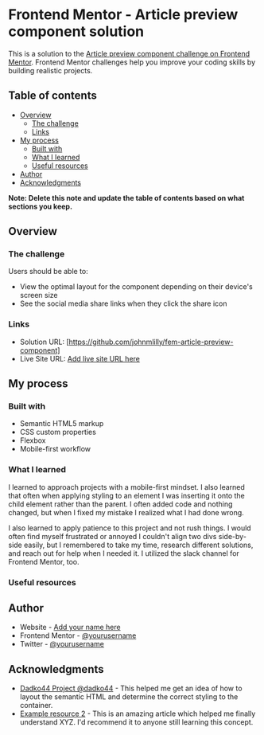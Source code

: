 # Frontend Mentor - Article preview component solution

This is a solution to the [Article preview component challenge on Frontend Mentor](https://www.frontendmentor.io/challenges/article-preview-component-dYBN_pYFT). Frontend Mentor challenges help you improve your coding skills by building realistic projects. 

## Table of contents

- [Overview](#overview)
  - [The challenge](#the-challenge)
  - [Links](#links)
- [My process](#my-process)
  - [Built with](#built-with)
  - [What I learned](#what-i-learned)
  - [Useful resources](#useful-resources)
- [Author](#author)
- [Acknowledgments](#acknowledgments)

**Note: Delete this note and update the table of contents based on what sections you keep.**

## Overview

### The challenge

Users should be able to:

- View the optimal layout for the component depending on their device's screen size
- See the social media share links when they click the share icon

### Links

- Solution URL: [https://github.com/johnmlilly/fem-article-preview-component]
- Live Site URL: [Add live site URL here](https://your-live-site-url.com)

## My process

### Built with

- Semantic HTML5 markup
- CSS custom properties
- Flexbox
- Mobile-first workflow

### What I learned

I learned to approach projects with a mobile-first mindset. I also learned that often when applying styling to an element I was inserting it onto the child element rather than the parent. I often added code and nothing changed, but when I fixed my mistake I realized what I had done wrong. 

I also  learned to apply patience to this project and not rush things. I would often find myself frustrated or annoyed I couldn't align two divs side-by-side easily, but I remembered to take my time, research different solutions, and reach out for help when I needed it. I utilized the slack channel for Frontend Mentor, too.

### Useful resources


## Author

- Website - [Add your name here](https://www.your-site.com)
- Frontend Mentor - [@yourusername](https://www.frontendmentor.io/profile/yourusername)
- Twitter - [@yourusername](https://www.twitter.com/yourusername)

## Acknowledgments

- [Dadko44 Project @dadko44](hhttps://github.com/dadko44/article-preview-component-main) - This helped me get an idea of how to  layout the semantic HTML and determine the correct styling to the container. 
- [Example resource 2](https://www.example.com) - This is an amazing article which helped me finally understand XYZ. I'd recommend it to anyone still learning this concept.

